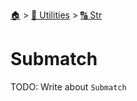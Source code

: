 <!--startTocHeader-->
[🏠](../../README.md) > [🔧 Utilities](../README.md) > [🔠 Str](README.md)
# Submatch
<!--endTocHeader-->

TODO: Write about `Submatch`

<!--startTocSubTopic-->
<!--endTocSubTopic-->